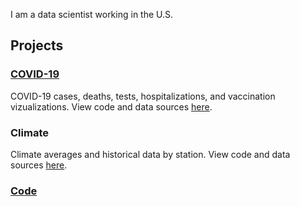 I am a data scientist working in the U.S.

## Projects

### [COVID-19](https://rwright-covid.herokuapp.com/)

COVID-19 cases, deaths, tests, hospitalizations, and vaccination vizualizations. View code and data sources [here](https://github.com/rwright88/covid).

### Climate

Climate averages and historical data by station. View code and data sources [here](https://github.com/rwright88/climate).

### [Code](https://github.com/rwright88)
